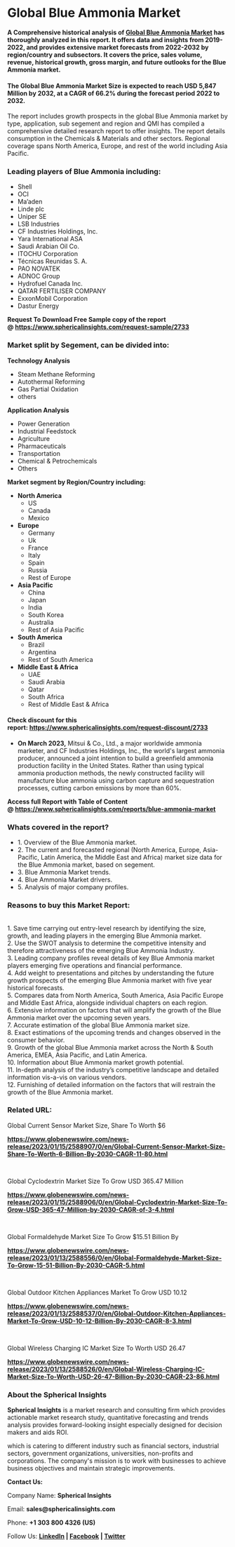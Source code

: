 <h1 class="news-post-title">Global Blue Ammonia Market&nbsp;</h1>
<p><strong>A Comprehensive historical analysis of&nbsp;<a href="https://www.sphericalinsights.com/reports/blue-ammonia-market" target="_blank" rel="noopener">Global Blue Ammonia Market</a>&nbsp;has thoroughly analyzed in this report. It offers data and insights from 2019-2022, and provides extensive market forecasts from 2022-2032 by region/country and subsectors. It covers the price, sales volume, revenue, historical growth, gross margin, and future outlooks for the Blue Ammonia market.</strong></p>
<h4><strong>The Global Blue Ammonia Market Size is expected to reach USD 5,847 Million by 2032, at a CAGR of 66.2% during the forecast period 2022 to 2032.</strong></h4>
<p>The report includes growth prospects in the global Blue Ammonia market by type, application, sub segement and region and QMI has compiled a comprehensive detailed research report to offer insights. The report details consumption in the Chemicals &amp; Materials and other sectors. Regional coverage spans North America, Europe, and rest of the world including Asia Pacific.</p>
<h3><strong>Leading players of Blue Ammonia including:</strong></h3>
<ul>
<li>Shell</li>
<li>OCI</li>
<li>Ma&rsquo;aden</li>
<li>Linde plc</li>
<li>Uniper SE</li>
<li>LSB Industries</li>
<li>CF Industries Holdings, Inc.</li>
<li>Yara International ASA</li>
<li>Saudi Arabian Oil Co.</li>
<li>ITOCHU Corporation</li>
<li>T&eacute;cnicas Reunidas S. A.</li>
<li>PAO NOVATEK</li>
<li>ADNOC Group</li>
<li>Hydrofuel Canada Inc.</li>
<li>QATAR FERTILISER COMPANY</li>
<li>ExxonMobil Corporation</li>
<li>Dastur Energy</li>
</ul>
<p><strong>Request To Download Free Sample copy of the report @&nbsp;<a href="https://www.sphericalinsights.com/request-sample/2733">https://www.sphericalinsights.com/request-sample/2733</a></strong></p>
<h3><strong>Market split by Segement, can be divided into:</strong></h3>
<p><strong>Technology Analysis</strong></p>
<ul>
<li>Steam Methane Reforming</li>
<li>Autothermal Reforming</li>
<li>Gas Partial Oxidation</li>
<li>others</li>
</ul>
<p><strong>Application Analysis</strong></p>
<ul>
<li>Power Generation</li>
<li>Industrial Feedstock</li>
<li>Agriculture</li>
<li>Pharmaceuticals</li>
<li>Transportation</li>
<li>Chemical &amp; Petrochemicals</li>
<li>Others</li>
</ul>
<p><strong>Market segment by Region/Country including:</strong></p>
<ul>
<li><strong>North America</strong>
<ul>
<li>US</li>
<li>Canada</li>
<li>Mexico</li>
</ul>
</li>
<li><strong>Europe</strong>
<ul>
<li>Germany</li>
<li>Uk</li>
<li>France</li>
<li>Italy</li>
<li>Spain</li>
<li>Russia</li>
<li>Rest of Europe</li>
</ul>
</li>
<li><strong>Asia Pacific</strong>
<ul>
<li>China</li>
<li>Japan</li>
<li>India</li>
<li>South Korea</li>
<li>Australia</li>
<li>Rest of Asia Pacific</li>
</ul>
</li>
<li><strong>South America</strong>
<ul>
<li>Brazil</li>
<li>Argentina</li>
<li>Rest of South America</li>
</ul>
</li>
<li><strong>Middle East &amp; Africa</strong>
<ul>
<li>UAE</li>
<li>Saudi Arabia</li>
<li>Qatar</li>
<li>South Africa</li>
<li>Rest of Middle East &amp; Africa</li>
</ul>
</li>
</ul>
<h4>Check discount for this report:&nbsp;<a href="https://www.sphericalinsights.com/request-discount/2733">https://www.sphericalinsights.com/request-discount/2733</a></h4>
<ul>
<li><strong>On March 2023,</strong>&nbsp;Mitsui &amp; Co., Ltd., a major worldwide ammonia marketer, and CF Industries Holdings, Inc., the world's largest ammonia producer, announced a joint intention to build a greenfield ammonia production facility in the United States. Rather than using typical ammonia production methods, the newly constructed facility will manufacture blue ammonia using carbon capture and sequestration processes, cutting carbon emissions by more than 60%.</li>
</ul>
<p><strong>Access full Report with Table of Content @&nbsp;<a href="https://www.sphericalinsights.com/reports/blue-ammonia-market">https://www.sphericalinsights.com/reports/blue-ammonia-market</a>&nbsp;</strong></p>
<h3><strong>Whats covered in the report?</strong></h3>
<ul>
<li>1. Overview of the Blue Ammonia market.</li>
<li>2. The current and forecasted regional (North America, Europe, Asia-Pacific, Latin America, the Middle East and Africa) market size data for the Blue Ammonia market, based on segement.</li>
<li>3. Blue Ammonia Market trends.</li>
<li>4. Blue Ammonia Market drivers.</li>
<li>5. Analysis of major company profiles.</li>
</ul>
<h3><strong>Reasons to buy this Market Report:</strong></h3>
<p><br />1. Save time carrying out entry-level research by identifying the size, growth, and leading players in the emerging Blue Ammonia market.<br />2. Use the SWOT analysis to determine the competitive intensity and therefore attractiveness of the emerging Blue Ammonia Industry.<br />3. Leading company profiles reveal details of key Blue Ammonia market players emerging five operations and financial performance.<br />4. Add weight to presentations and pitches by understanding the future growth prospects of the emerging Blue Ammonia market with five year historical forecasts.<br />5. Compares data from North America, South America, Asia Pacific Europe and Middle East Africa, alongside individual chapters on each region.<br />6. Extensive information on factors that will amplify the growth of the Blue Ammonia market over the upcoming seven years.<br />7. Accurate estimation of the global Blue Ammonia market size.<br />8. Exact estimations of the upcoming trends and changes observed in the consumer behavior.<br />9. Growth of the global Blue Ammonia market across the North &amp; South America, EMEA, Asia Pacific, and Latin America.<br />10. Information about Blue Ammonia market growth potential.<br />11. In-depth analysis of the industry&rsquo;s competitive landscape and detailed information vis-a-vis on various vendors.<br />12. Furnishing of detailed information on the factors that will restrain the growth of the Blue Ammonia market.</p>
<h3><strong>Related URL:</strong></h3>
<p>Global Current Sensor Market Size, Share To Worth $6</p>
<p><strong><a href="https://www.globenewswire.com/news-release/2023/01/15/2588907/0/en/Global-Current-Sensor-Market-Size-Share-To-Worth-6-Billion-By-2030-CAGR-11-80.html">https://www.globenewswire.com/news-release/2023/01/15/2588907/0/en/Global-Current-Sensor-Market-Size-Share-To-Worth-6-Billion-By-2030-CAGR-11-80.html</a>&nbsp;</strong></p>
<p>&nbsp;</p>
<p>Global Cyclodextrin Market Size To Grow USD 365.47 Million</p>
<p><strong><a href="https://www.globenewswire.com/news-release/2023/01/15/2588906/0/en/Global-Cyclodextrin-Market-Size-To-Grow-USD-365-47-Million-by-2030-CAGR-of-3-4.html">https://www.globenewswire.com/news-release/2023/01/15/2588906/0/en/Global-Cyclodextrin-Market-Size-To-Grow-USD-365-47-Million-by-2030-CAGR-of-3-4.html</a>&nbsp;</strong></p>
<p>&nbsp;</p>
<p>Global Formaldehyde Market Size To Grow $15.51 Billion By</p>
<p><strong><a href="https://www.globenewswire.com/news-release/2023/01/13/2588556/0/en/Global-Formaldehyde-Market-Size-To-Grow-15-51-Billion-By-2030-CAGR-5.html">https://www.globenewswire.com/news-release/2023/01/13/2588556/0/en/Global-Formaldehyde-Market-Size-To-Grow-15-51-Billion-By-2030-CAGR-5.html</a>&nbsp;</strong></p>
<p>&nbsp;</p>
<p>Global Outdoor Kitchen Appliances Market To Grow USD 10.12</p>
<p><strong><a href="https://www.globenewswire.com/news-release/2023/01/13/2588537/0/en/Global-Outdoor-Kitchen-Appliances-Market-To-Grow-USD-10-12-Billion-By-2030-CAGR-8-3.html">https://www.globenewswire.com/news-release/2023/01/13/2588537/0/en/Global-Outdoor-Kitchen-Appliances-Market-To-Grow-USD-10-12-Billion-By-2030-CAGR-8-3.html</a>&nbsp;</strong></p>
<p>&nbsp;</p>
<p>Global Wireless Charging IC Market Size To Worth USD 26.47</p>
<p><strong><a href="https://www.globenewswire.com/news-release/2023/01/13/2588526/0/en/Global-Wireless-Charging-IC-Market-Size-To-Worth-USD-26-47-Billion-By-2030-CAGR-23-86.html">https://www.globenewswire.com/news-release/2023/01/13/2588526/0/en/Global-Wireless-Charging-IC-Market-Size-To-Worth-USD-26-47-Billion-By-2030-CAGR-23-86.html</a>&nbsp;</strong></p>
<h3><strong>About the Spherical Insights</strong></h3>
<p><strong>Spherical Insights</strong>&nbsp;is a market research and consulting firm which provides actionable market research study, quantitative forecasting and trends analysis provides forward-looking insight especially designed for decision makers and aids ROI.</p>
<p>which is catering to different industry such as financial sectors, industrial sectors, government organizations, universities, non-profits and corporations. The company's mission is to work with businesses to achieve business objectives and maintain strategic improvements.</p>
<p><strong>Contact Us:</strong></p>
<p>Company Name:&nbsp;<strong>Spherical Insights</strong></p>
<p>Email:&nbsp;<strong>sales@sphericalinsights.com</strong></p>
<p>Phone:&nbsp;<strong>+1 303 800 4326 (US)</strong></p>
<p>Follow Us:&nbsp;<strong><a href="https://www.linkedin.com/company/spherical-insight/"><u>LinkedIn</u></a>&nbsp;|&nbsp;<a href="https://www.facebook.com/sphericalinsights22"><u>Facebook</u></a>&nbsp;|&nbsp;<a href="https://twitter.com/SInsights_US"><u>Twitter</u></a></strong></p>
